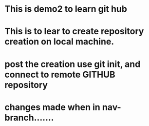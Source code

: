 # This is demo2 to learn git hub
# This is to lear to create repository creation on local machine.
# post the creation use git init, and connect to remote GITHUB repository
# changes made when in nav-branch.......
